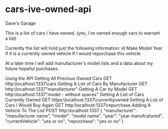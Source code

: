 # cars-ive-owned-api

Dave's Garage

This is a list of cars I have owned. (yes, i've owned enough cars to warrant a list)

Currently the list will hold just the following information:
  id
  Make
  Model
  Year
  If it is a currently owned vehicle
  If I would repurchase this vehicle

At a later time I will add manufacturer's model lists and a data about my future hopeful purchases.

Using the API
Getting All Previous Owned Cars
GET http:\\localhost:1337\cars
Getting A List of Cars By Manufacturer
GET http:\\localhost:1337\"manufacturer"
Getting A Car by Model
GET http:\\localhost:1337\"model - without spaces"
Getting A List of Cars Currently Owned
GET https:\\localhost:1337\currentlyowned
Getting A List of Cars I Would Buy Again
GET http:\\localhost:1337\repurchase
Adding A Vehicle To The List
POST http:\\localhost:1337 { "manufacturer": "manufacturer name", "model": "model name", "year": "year manufcatured", "currentVehicle": "yes or no", "repurchase": "yes or no" }
